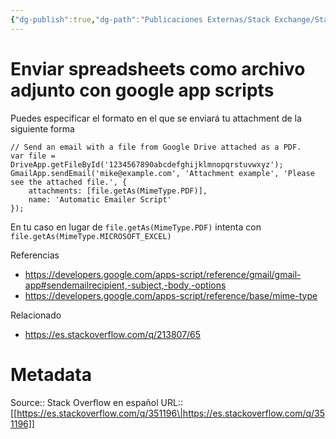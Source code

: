 ```yaml
---
{"dg-publish":true,"dg-path":"Publicaciones Externas/Stack Exchange/Stack Overflow en español/es.stackoverflow.com-351196.md","permalink":"/publicaciones-externas/stack-exchange/stack-overflow-en-espanol/es-stackoverflow-com-351196/","title":"Enviar spreadsheets como archivo adjunto con google app scripts","hide":true,"noteIcon":"default","created":"2024-04-03T12:49:10.627-06:00","updated":"2024-04-05T16:43:56.568-06:00"}
---
```


# Enviar spreadsheets como archivo adjunto con google app scripts

Puedes especificar el formato en el que se enviará tu attachment de la siguiente forma

    // Send an email with a file from Google Drive attached as a PDF.
    var file = DriveApp.getFileById('1234567890abcdefghijklmnopqrstuvwxyz');
    GmailApp.sendEmail('mike@example.com', 'Attachment example', 'Please see the attached file.', {
        attachments: [file.getAs(MimeType.PDF)],
        name: 'Automatic Emailer Script'
    });

En tu caso en lugar de `file.getAs(MimeType.PDF)` intenta con  `file.getAs(MimeType.MICROSOFT_EXCEL)`

Referencias

- https://developers.google.com/apps-script/reference/gmail/gmail-app#sendemailrecipient,-subject,-body,-options
- https://developers.google.com/apps-script/reference/base/mime-type

Relacionado

- https://es.stackoverflow.com/q/213807/65

# Metadata
Source:: Stack Overflow en español
URL:: [[https://es.stackoverflow.com/q/351196\|https://es.stackoverflow.com/q/351196]]

